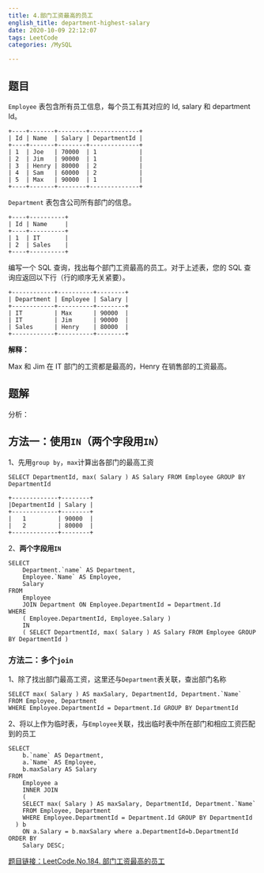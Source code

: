 ```yaml
---
title: 4.部门工资最高的员工
english_title: department-highest-salary
date: 2020-10-09 22:12:07
tags: LeetCode
categories: /MySQL

---
```


## 题目

`Employee` 表包含所有员工信息，每个员工有其对应的 Id, salary 和 department Id。

```
+----+-------+--------+--------------+
| Id | Name  | Salary | DepartmentId |
+----+-------+--------+--------------+
| 1  | Joe   | 70000  | 1            |
| 2  | Jim   | 90000  | 1            |
| 3  | Henry | 80000  | 2            |
| 4  | Sam   | 60000  | 2            |
| 5  | Max   | 90000  | 1            |
+----+-------+--------+--------------+
```

`Department` 表包含公司所有部门的信息。

```
+----+----------+
| Id | Name     |
+----+----------+
| 1  | IT       |
| 2  | Sales    |
+----+----------+
```

编写一个 SQL 查询，找出每个部门工资最高的员工。对于上述表，您的 SQL 查询应返回以下行（行的顺序无关紧要）。

```
+------------+----------+--------+
| Department | Employee | Salary |
+------------+----------+--------+
| IT         | Max      | 90000  |
| IT         | Jim      | 90000  |
| Sales      | Henry    | 80000  |
+------------+----------+--------+
```

**解释：**

Max 和 Jim 在 IT 部门的工资都是最高的，Henry 在销售部的工资最高。

## 题解

分析：

## 方法一：使用`IN`（两个字段用`IN`）

1、先用`group by`，`max`计算出各部门的最高工资

```mysql
SELECT DepartmentId, max( Salary ) AS Salary FROM Employee GROUP BY DepartmentId

+-------------+--------+
|DepartmentId | Salary |
+-------------+--------+
|   1         | 90000  |
|   2         | 80000  |
+-------------+--------+
```

2、**两个字段用`IN`**

```mysql
SELECT
	Department.`name` AS Department,
	Employee.`Name` AS Employee,
	Salary 
FROM
	Employee
	JOIN Department ON Employee.DepartmentId = Department.Id 
WHERE
	( Employee.DepartmentId, Employee.Salary ) 
	IN 
	( SELECT DepartmentId, max( Salary ) AS Salary FROM Employee GROUP BY DepartmentId )
```

### 方法二：多个`join`

1、除了找出部门最高工资，这里还与`Department`表关联，查出部门名称

```mysql
SELECT max( Salary ) AS maxSalary, DepartmentId, Department.`Name` 
FROM Employee, Department 
WHERE Employee.DepartmentId = Department.Id GROUP BY DepartmentId
```

2、将以上作为临时表，与`Employee`关联，找出临时表中所在部门和相应工资匹配到的员工

```mysql
SELECT
	b.`name` AS Department,
	a.`Name` AS Employee,
	b.maxSalary AS Salary 
FROM
	Employee a
	INNER JOIN 
	( 
    SELECT max( Salary ) AS maxSalary, DepartmentId, Department.`Name` 
    FROM Employee, Department 
    WHERE Employee.DepartmentId = Department.Id GROUP BY DepartmentId 
  ) b 
	ON a.Salary = b.maxSalary where a.DepartmentId=b.DepartmentId
ORDER BY
	Salary DESC;
```

[题目链接：LeetCode.No.184. 部门工资最高的员工](https://leetcode-cn.com/problems/department-highest-salary/)

